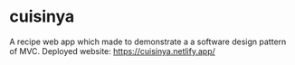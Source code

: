 # cuisinya
A recipe web app which made to demonstrate a a software design pattern of MVC.
Deployed website: https://cuisinya.netlify.app/

